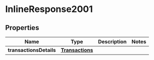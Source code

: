 # InlineResponse2001

## Properties
Name | Type | Description | Notes
------------ | ------------- | ------------- | -------------
**transactionsDetails** | [**Transactions**](Transactions.md) |  | 
